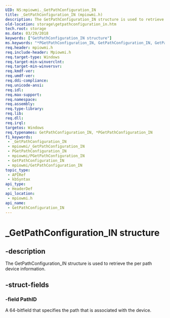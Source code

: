 ```yaml
---
UID: NS:mpiowmi._GetPathConfiguration_IN
title: _GetPathConfiguration_IN (mpiowmi.h)
description: The GetPathConfiguration_IN structure is used to retrieve the per path device information.
old-location: storage\getpathconfiguration_in.htm
tech.root: storage
ms.date: 03/29/2018
keywords: ["GetPathConfiguration_IN structure"]
ms.keywords: "*PGetPathConfiguration_IN, GetPathConfiguration_IN, GetPathConfiguration_IN structure [Storage Devices], PGetPathConfiguration_IN, PGetPathConfiguration_IN structure pointer [Storage Devices], _GetPathConfiguration_IN, mpiowmi/GetPathConfiguration_IN, mpiowmi/PGetPathConfiguration_IN, storage.getpathconfiguration_in, structs-scsibus_28444162-ae96-47fb-8857-562d52191bfe.xml"
req.header: mpiowmi.h
req.include-header: Mpiowmi.h
req.target-type: Windows
req.target-min-winverclnt: 
req.target-min-winversvr: 
req.kmdf-ver: 
req.umdf-ver: 
req.ddi-compliance: 
req.unicode-ansi: 
req.idl: 
req.max-support: 
req.namespace: 
req.assembly: 
req.type-library: 
req.lib: 
req.dll: 
req.irql: 
targetos: Windows
req.typenames: GetPathConfiguration_IN, *PGetPathConfiguration_IN
f1_keywords:
 - _GetPathConfiguration_IN
 - mpiowmi/_GetPathConfiguration_IN
 - PGetPathConfiguration_IN
 - mpiowmi/PGetPathConfiguration_IN
 - GetPathConfiguration_IN
 - mpiowmi/GetPathConfiguration_IN
topic_type:
 - APIRef
 - kbSyntax
api_type:
 - HeaderDef
api_location:
 - mpiowmi.h
api_name:
 - GetPathConfiguration_IN
---
```


# _GetPathConfiguration_IN structure


## -description

The GetPathConfiguration_IN structure is used to retrieve the per path device information.

## -struct-fields

### -field PathID

A 64-bitfield that specifies the path that is associated with the device.

